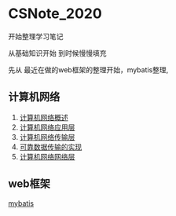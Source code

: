 # CSNote_2020
开始整理学习笔记

从基础知识开始 到时候慢慢填充

先从 最近在做的web框架的整理开始，mybatis整理,





##  计算机网络

1. [计算机网络概述](计算机网络/计算机网络之概述.md ) 
2. [计算机网络应用层](计算机网络/计算机网络之应用层.md )
3. [计算机网络传输层](计算机网络/计算机网络之传输层.md)
4. [可靠数据传输的实现](计算机网络/可靠数据传输.md)
5. [计算机网络网络层](计算机网络/计算机网络之网络层.md)



## web框架

[mybatis](web框架/mybatis/Readme.md)


